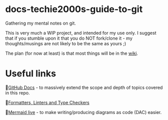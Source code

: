 # docs-techie2000s-guide-to-git
Gathering my mental notes on git.

This is very much a WIP project, and intended for my use only. I suggest that if you stumble upon it that you do NOT fork/clone it - my thoughts/musings are not likely to be the same as yours ;)

The plan (for now at least) is that most things will be in the [wiki](../../wiki).

# Useful links

🔗[GitHub Docs](https://docs.github.com/en) - to massively extend the scope and depth of topics covered in this repo. 

🔗[Formatters, Linters and Type Checkers](https://github.com/readme/guides/formatters-linters-compilers)

🔗[Mermaid live](https://mermaid.live/) - to make writing/producing diagrams as code (DAC) easier.
